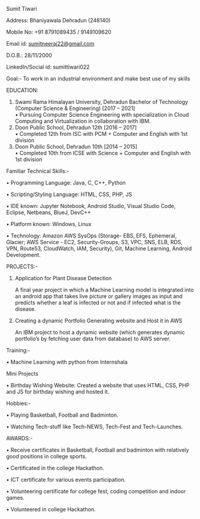 Sumit Tiwari 

Address:         	              Bhaniyawala Dehradun (248140)

Mobile No:        		          +91 8791089435 / 9149109620

Email id:     		              sumitneeraj22@gmail.com 

D.O.B.:                    		  28/11/2000

LinkedIn/Social id: 	          sumittiwari022
 
 
 
 
 
Goal:-
To work in an industrial environment and make best use of my skills

EDUCATION:
1)	Swami Rama Himalayan University, Dehradun
    Bachelor of Technology (Computer Science & Engineering) [2017 – 2021]	
    •	Pursuing Computer Science Engineering with specialization in Cloud Computing and Virtualization in collaboration with IBM.  
2)	Doon Public School, Dehradun
    12th [2016 – 2017]	
    •	Completed 12th from ISC with PCM + Computer and English with 1st division
3)	Doon Public School, Dehradun
    10th [2014 – 2015]	
    •	Completed 10th from ICSE with Science + Computer and English with 1st division

Familiar Technical Skills:-

•	Programming Language: Java, C, C++, Python

•	Scripting/Styling Language: HTML, CSS, PHP, JS

•	IDE known: Jupyter Notebook, Android Studio, Visual Studio Code, Eclipse, Netbeans, BlueJ, DevC++

•	Platform known: Windows, Linux

•	Technology: Amazon AWS SysOps (Storage- EBS, EFS, Ephemeral, Glacier; AWS Service - EC2, Security-Groups, S3, VPC, SNS, ELB, RDS, VPN, Route53, CloudWatch, IAM, Security), Git, Machine Learning, Android Development.



PROJECTS:-

1) Application for Plant Disease Detection 

      A final year project in which a Machine Learning model is integrated into an android app that takes live picture or gallery images as input and predicts whether a leaf is infected or not and if infected what is the disease. 
      
     
2) Creating a dynamic Portfolio Generating website and Host it in AWS 

      An IBM project to host a dynamic website (which generates dynamic portfolio’s by fetching user data from database) to AWS server.

 
 
Training:-

•	Machine Learning with python from Internshala


Mini Projects 

•	Birthday Wishing Website: Created a website that uses HTML, CSS, PHP and JS for birthday wishing and hosted it. 
 
Hobbies:- 

•	Playing Basketball, Football and Badminton.

•	Watching Tech-stuff like Tech-NEWS, Tech-Fest and Tech-Launches.


AWARDS:-

•	Receive certificates in Basketball, Football and badminton with relatively good positions in college sports. 

•	Certificated in the college Hackathon.

•	ICT certificate for various events participation. 

•	Volunteering certificate for college fest, coding competition and indoor games. 

•	Volunteered in college Hackathon. 
